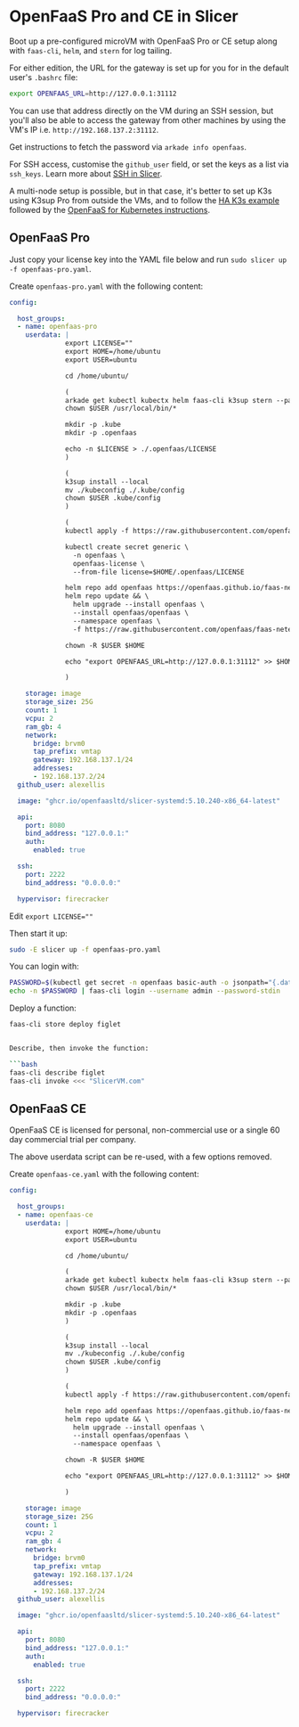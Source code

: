 # OpenFaaS Pro and CE in Slicer

Boot up a pre-configured microVM with OpenFaaS Pro or CE setup along with `faas-cli`, `helm`, and `stern` for log tailing.

For either edition, the URL for the gateway is set up for you for in the default user's `.bashrc` file:

```bash
export OPENFAAS_URL=http://127.0.0.1:31112
```

You can use that address directly on the VM during an SSH session, but you'll also be able to access the gateway from other machines by using the VM's IP i.e. `http://192.168.137.2:31112`.

Get instructions to fetch the password via `arkade info openfaas`.

For SSH access, customise the `github_user` field, or set the keys as a list via `ssh_keys`. Learn more about [SSH in Slicer](/reference/ssh).

A multi-node setup is possible, but in that case, it's better to set up K3s using K3sup Pro from outside the VMs, and to follow the [HA K3s example](/examples/ha-k3s) followed by the [OpenFaaS for Kubernetes instructions](https://docs.openfaas.com/deployment/).

## OpenFaaS Pro

Just copy your license key into the YAML file below and run `sudo slicer up -f openfaas-pro.yaml`.

Create `openfaas-pro.yaml` with the following content:

```yaml
config:

  host_groups:
  - name: openfaas-pro
    userdata: |
              export LICENSE=""
              export HOME=/home/ubuntu
              export USER=ubuntu

              cd /home/ubuntu/

              (
              arkade get kubectl kubectx helm faas-cli k3sup stern --path /usr/local/bin
              chown $USER /usr/local/bin/*

              mkdir -p .kube
              mkdir -p .openfaas

              echo -n $LICENSE > ./.openfaas/LICENSE
              )

              (
              k3sup install --local
              mv ./kubeconfig ./.kube/config
              chown $USER .kube/config
              )

              (
              kubectl apply -f https://raw.githubusercontent.com/openfaas/faas-netes/master/namespaces.yml

              kubectl create secret generic \
                -n openfaas \
                openfaas-license \
                --from-file license=$HOME/.openfaas/LICENSE

              helm repo add openfaas https://openfaas.github.io/faas-netes/
              helm repo update && \
                helm upgrade --install openfaas \
                --install openfaas/openfaas \
                --namespace openfaas \
                -f https://raw.githubusercontent.com/openfaas/faas-netes/refs/heads/master/chart/openfaas/values-pro.yaml

              chown -R $USER $HOME

              echo "export OPENFAAS_URL=http://127.0.0.1:31112" >> $HOME/.bashrc

              )

    storage: image
    storage_size: 25G
    count: 1
    vcpu: 2
    ram_gb: 4
    network:
      bridge: brvm0
      tap_prefix: vmtap
      gateway: 192.168.137.1/24
      addresses:
      - 192.168.137.2/24
  github_user: alexellis

  image: "ghcr.io/openfaasltd/slicer-systemd:5.10.240-x86_64-latest"

  api:
    port: 8080
    bind_address: "127.0.0.1:"
    auth:
      enabled: true

  ssh:
    port: 2222
    bind_address: "0.0.0.0:"

  hypervisor: firecracker
```

Edit `export LICENSE=""`

Then start it up:

```bash
sudo -E slicer up -f openfaas-pro.yaml
```

You can login with:

```bash
PASSWORD=$(kubectl get secret -n openfaas basic-auth -o jsonpath="{.data.basic-auth-password}" | base64 --decode; echo)
echo -n $PASSWORD | faas-cli login --username admin --password-stdin
```

Deploy a function:

```bash
faas-cli store deploy figlet


Describe, then invoke the function:

```bash
faas-cli describe figlet
faas-cli invoke <<< "SlicerVM.com"
```

## OpenFaaS CE

OpenFaaS CE is licensed for personal, non-commercial use or a single 60 day commercial trial per company.

The above userdata script can be re-used, with a few options removed.

Create `openfaas-ce.yaml` with the following content:

```yaml
config:

  host_groups:
  - name: openfaas-ce
    userdata: |
              export HOME=/home/ubuntu
              export USER=ubuntu

              cd /home/ubuntu/

              (
              arkade get kubectl kubectx helm faas-cli k3sup stern --path /usr/local/bin
              chown $USER /usr/local/bin/*

              mkdir -p .kube
              mkdir -p .openfaas
              )

              (
              k3sup install --local
              mv ./kubeconfig ./.kube/config
              chown $USER .kube/config
              )

              (
              kubectl apply -f https://raw.githubusercontent.com/openfaas/faas-netes/master/namespaces.yml

              helm repo add openfaas https://openfaas.github.io/faas-netes/
              helm repo update && \
                helm upgrade --install openfaas \
                --install openfaas/openfaas \
                --namespace openfaas \

              chown -R $USER $HOME

              echo "export OPENFAAS_URL=http://127.0.0.1:31112" >> $HOME/.bashrc

              )

    storage: image
    storage_size: 25G
    count: 1
    vcpu: 2
    ram_gb: 4
    network:
      bridge: brvm0
      tap_prefix: vmtap
      gateway: 192.168.137.1/24
      addresses:
      - 192.168.137.2/24
  github_user: alexellis

  image: "ghcr.io/openfaasltd/slicer-systemd:5.10.240-x86_64-latest"

  api:
    port: 8080
    bind_address: "127.0.0.1:"
    auth:
      enabled: true

  ssh:
    port: 2222
    bind_address: "0.0.0.0:"

  hypervisor: firecracker
```
